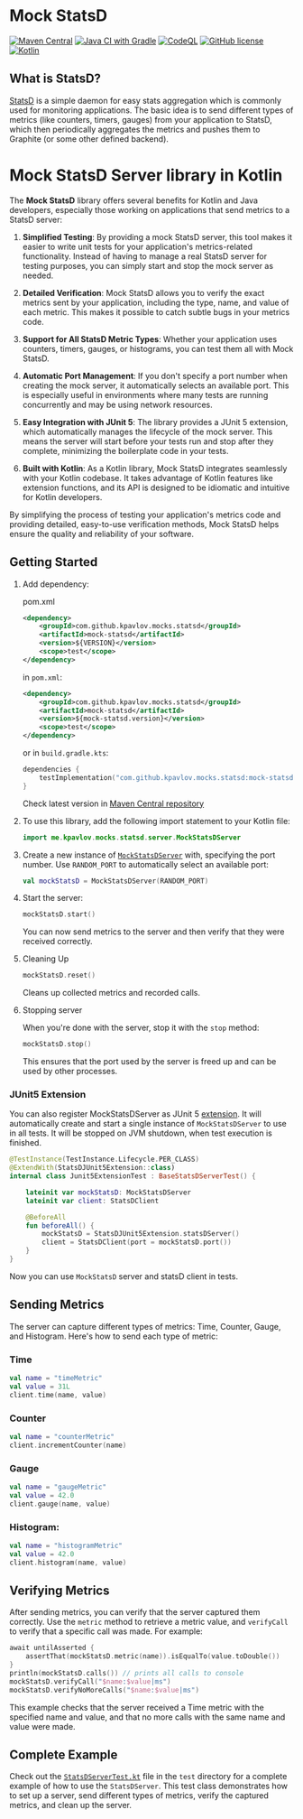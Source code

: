 # Mock StatsD

[![Maven Central](https://img.shields.io/maven-central/v/com.github.kpavlov.mocks.statsd/mock-statsd)](https://search.maven.org/#search%7Cgav%7C1%7Cg%3A"com.github.kpavlov.mocks.statsd"%20AND%20a%3A"mock-statsd")
[![Java CI with Gradle](https://github.com/kpavlov/mock-statsd/actions/workflows/gradle.yml/badge.svg)](https://github.com/kpavlov/mock-statsd/actions/workflows/gradle.yml)
[![CodeQL](https://github.com/kpavlov/mock-statsd/actions/workflows/codeql.yml/badge.svg)](https://github.com/kpavlov/mock-statsd/actions/workflows/codeql.yml)
[![GitHub license](https://img.shields.io/badge/license-Apache%20License%202.0-blue.svg?style=flat)](https://www.apache.org/licenses/LICENSE-2.0)
[![Kotlin](https://img.shields.io/badge/kotlin-1.8.21-blue.svg?logo=kotlin)](http://kotlinlang.org)


## What is StatsD?

[StatsD](https://github.com/statsd/statsd) is a simple daemon for easy stats aggregation which is commonly used for monitoring applications. The basic idea is to send different types of metrics (like counters, timers, gauges) from your application to StatsD, which then periodically aggregates the metrics and pushes them to Graphite (or some other defined backend).

# Mock StatsD Server library in Kotlin

The **Mock StatsD** library offers several benefits for Kotlin and Java developers, especially those working on applications that send metrics to a StatsD server:

1. **Simplified Testing**: By providing a mock StatsD server, this tool makes it easier to write unit tests for your application's metrics-related functionality. Instead of having to manage a real StatsD server for testing purposes, you can simply start and stop the mock server as needed.

2. **Detailed Verification**: Mock StatsD allows you to verify the exact metrics sent by your application, including the type, name, and value of each metric. This makes it possible to catch subtle bugs in your metrics code.

3. **Support for All StatsD Metric Types**: Whether your application uses counters, timers, gauges, or histograms, you can test them all with Mock StatsD.

4. **Automatic Port Management**: If you don't specify a port number when creating the mock server, it automatically selects an available port. This is especially useful in environments where many tests are running concurrently and may be using network resources.

5. **Easy Integration with JUnit 5**: The library provides a JUnit 5 extension, which automatically manages the lifecycle of the mock server. This means the server will start before your tests run and stop after they complete, minimizing the boilerplate code in your tests.

6. **Built with Kotlin**: As a Kotlin library, Mock StatsD integrates seamlessly with your Kotlin codebase. It takes advantage of Kotlin features like extension functions, and its API is designed to be idiomatic and intuitive for Kotlin developers.

By simplifying the process of testing your application's metrics code and providing detailed, easy-to-use verification methods, Mock StatsD helps ensure the quality and reliability of your software.

## Getting Started

1. Add dependency:

    pom.xml
    ```xml
    <dependency>
        <groupId>com.github.kpavlov.mocks.statsd</groupId>
        <artifactId>mock-statsd</artifactId>
        <version>${VERSION}</version>
        <scope>test</scope>
    </dependency>
    ```

   in `pom.xml`:
    ```xml
    <dependency>
        <groupId>com.github.kpavlov.mocks.statsd</groupId>
        <artifactId>mock-statsd</artifactId>
        <version>${mock-statsd.version}</version>
        <scope>test</scope>
    </dependency>
    ```

    or in `build.gradle.kts`:
    ```kotlin
    dependencies {
        testImplementation("com.github.kpavlov.mocks.statsd:mock-statsd:$mockStatsdVersion")
    }
    ```

    Check latest version in [Maven Central repository](https://central.sonatype.com/artifact/com.github.kpavlov.mocks.statsd/mock-statsd)

2. To use this library, add the following import statement to your Kotlin file:

    ```kotlin
    import me.kpavlov.mocks.statsd.server.MockStatsDServer
    ```

3. Create a new instance of [`MockStatsDServer`](src/main/kotlin/me/kpavlov/mocks/statsd/MockStatsDServer.kt) with, specifying the port number. Use `RANDOM_PORT` to automatically select an available port:

    ```kotlin
    val mockStatsD = MockStatsDServer(RANDOM_PORT)
    ```

4. Start the server:

    ```kotlin
    mockStatsD.start()
    ```

    You can now send metrics to the server and then verify that they were received correctly.

5. Cleaning Up

    ```kotlin
    mockStatsD.reset()
    ```

    Cleans up collected metrics and recorded calls.

6. Stopping server

    When you're done with the server, stop it with the `stop` method:

    ```kotlin
    mockStatsD.stop()
    ```

    This ensures that the port used by the server is freed up and can be used by other processes.

### JUnit5 Extension

You can also register MockStatsDServer as JUnit 5 [extension](https://junit.org/junit5/docs/current/user-guide/#extensions).
It will automatically create and start a single instance of `MockStatsDServer` to use in all tests.
It will be stopped on JVM shutdown, when test execution is finished.

```kotlin
@TestInstance(TestInstance.Lifecycle.PER_CLASS)
@ExtendWith(StatsDJUnit5Extension::class)
internal class Junit5ExtensionTest : BaseStatsDServerTest() {

    lateinit var mockStatsD: MockStatsDServer
    lateinit var client: StatsDClient

    @BeforeAll
    fun beforeAll() {
        mockStatsD = StatsDJUnit5Extension.statsDServer()
        client = StatsDClient(port = mockStatsD.port())
    }
}
```
Now you can use `MockStatsD` server and statsD client in tests.

## Sending Metrics

The server can capture different types of metrics: Time, Counter, Gauge, and Histogram. Here's how to send each type of metric:

### Time

```kotlin
val name = "timeMetric"
val value = 31L
client.time(name, value)
```

### Counter

```kotlin
val name = "counterMetric"
client.incrementCounter(name)
```

### Gauge

```kotlin
val name = "gaugeMetric"
val value = 42.0
client.gauge(name, value)
```

### Histogram:

```kotlin
val name = "histogramMetric"
val value = 42.0
client.histogram(name, value)
```

## Verifying Metrics

After sending metrics, you can verify that the server captured them correctly. Use the `metric` method to retrieve a metric value, and `verifyCall` to verify that a specific call was made. For example:

```kotlin
await untilAsserted {
    assertThat(mockStatsD.metric(name)).isEqualTo(value.toDouble())
}
println(mockStatsD.calls()) // prints all calls to console
mockStatsD.verifyCall("$name:$value|ms")
mockStatsD.verifyNoMoreCalls("$name:$value|ms")
```

This example checks that the server received a Time metric with the specified name and value, and that no more calls with the same name and value were made.

## Complete Example

Check out the [`StatsDServerTest.kt`](src/test/kotlin/me/kpavlov/mocks/statsd/server/StatsDServerTest.kt) file in the `test` directory for a complete example of how to use the `StatsDServer`. This test class demonstrates how to set up a server, send different types of metrics, verify the captured metrics, and clean up the server.

